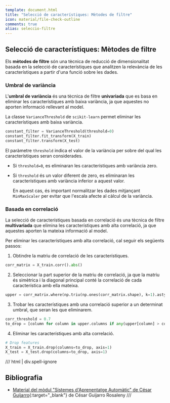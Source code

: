 ```yaml
---
template: document.html
title: "Selecció de característiques: Mètodes de filtre"
icon: material/file-check-outline
comments: true
alias: seleccio-filtre
---
```


## Selecció de característiques: Mètodes de filtre
Els __mètodes de filtre__ són una tècnica de reducció de dimensionalitat
basada en la selecció de característiques que analitzen la relevància de
les característiques a partir d'una funció sobre les dades.

### Umbral de variància
L'__umbral de variància__ és una tècnica de filtre __univariada__ que es
basa en eliminar les característiques amb baixa variància,
ja que aquestes no aporten informació rellevant al model.

La classe `VarianceThreshold` de `scikit-learn` permet eliminar les característiques
amb baixa variància.

```python
constant_filter = VarianceThreshold(threshold=0)
constant_filter.fit_transform(X_train)
constant_filter.transform(X_test)
```

El paràmetre `threshold` indica el valor de la variància per sobre del qual
les característiques seran considerades.

- Si `threshold=0`, es eliminaran les característiques amb variància zero.
- Si `threshold` és un valor diferent de zero, es eliminaran les característiques amb variància inferior a aquest valor.
   
   En aquest cas, és important normalitzar les dades mitjançant `MinMaxScaler`
   per evitar que l'escala afecte al càlcul de la variància.


### Basada en correlació
La selecció de característiques basada en correlació és una tècnica de filtre
__multivariada__ que elimina les característiques amb alta correlació,
ja que aquestes aporten la mateixa informació al model.

Per eliminar les característiques amb alta correlació, cal seguir els següents passos:

1. Obtindre la matriu de correlació de les característiques.

```python
corr_matrix = X_train.corr().abs()
```

2. Seleccionar la part superior de la matriu de correlació,
   ja que la matriu és simètrica i la diagonal principal conté
   la correlació de cada característica amb ella mateixa.

```python
upper = corr_matrix.where(np.triu(np.ones(corr_matrix.shape), k=1).astype(np.bool))
```

3. Trobar les característiques amb una correlació superior a un determinat umbral,
   que seran les que eliminarem.

```python
corr_threshold = 0.7
to_drop = [column for column in upper.columns if any(upper[column] > corr_threshold)]
```

4. Eliminar les característiques amb alta correlació.

```python
# Drop features
X_train = X_train.drop(columns=to_drop, axis=1)
X_test = X_test.drop(columns=to_drop, axis=1)
```

/// html | div.spell-ignore
## Bibliografia
- [Material del mòdul "Sistemes d'Aprenentatge Automàtic" de César Guijarro](https://cesguiro.es/){:target="_blank"} de César Guijarro Rosaleny
///
